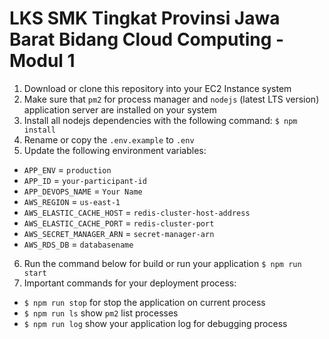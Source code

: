 # LKS SMK Tingkat Provinsi Jawa Barat Bidang Cloud Computing - Modul 1
1. Download or clone this repository into your EC2 Instance system
2. Make sure that `pm2` for process manager and `nodejs` (latest LTS version) application server are installed on your system
3. Install all nodejs dependencies with the following command:
	 `$ npm install`
4. Rename or copy the `.env.example` to `.env`
5. Update the following environment variables:
* `APP_ENV` = `production`
* `APP_ID` = `your-participant-id`
* `APP_DEVOPS_NAME` = `Your Name`
* `AWS_REGION` = `us-east-1`
* `AWS_ELASTIC_CACHE_HOST` = `redis-cluster-host-address`
* `AWS_ELASTIC_CACHE_PORT` = `redis-cluster-port`
* `AWS_SECRET_MANAGER_ARN` = `secret-manager-arn`
* `AWS_RDS_DB` = `databasename`
6. Run the command below for build or run your application
	`$ npm run start`
7. Important commands for your deployment process:
* `$ npm run stop` for stop the application on current process
* `$ npm run ls` show `pm2` list processes
* `$ npm run log` show your application log for debugging process

